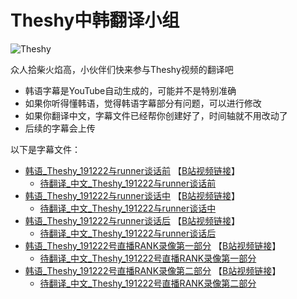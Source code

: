# Theshy中韩翻译小组

![Theshy](https://github.com/J1uT0ng/Theshy-translate-group/blob/master/images/Theshy.jpg)  

众人拾柴火焰高，小伙伴们快来参与Theshy视频的翻译吧
* 韩语字幕是YouTube自动生成的，可能并不是特别准确
* 如果你听得懂韩语，觉得韩语字幕部分有问题，可以进行修改
* 如果你翻译中文，字幕文件已经帮你创建好了，时间轴就不用改动了
* 后续的字幕会上传

以下是字幕文件：

* [韩语_Theshy_191222与runner谈话前](韩语_Theshy_191222与runner谈话前.srt) 【[B站视频链接](https://www.bilibili.com/video/av80300551/)】
    - [待翻译_中文_Theshy_191222与runner谈话前](待翻译_中文_Theshy_191222与runner谈话前.srt) 
* [韩语_Theshy_191222与runner谈话中](韩语_Theshy_191222与runner谈话中.srt) 【[B站视频链接](https://www.bilibili.com/video/av80288979/)】 
    - [待翻译_中文_Theshy_191222与runner谈话中](待翻译_中文_Theshy_191222与runner谈话中.srt) 
* [韩语_Theshy_191222与runner谈话后](韩语_Theshy_191222与runner谈话后.srt) 【[B站视频链接](https://www.bilibili.com/video/av80288275/)】 
    - [待翻译_中文_Theshy_191222与runner谈话后](待翻译_中文_Theshy_191222与runner谈话后.srt) 
* [韩语_Theshy_191222号直播RANK录像第一部分](韩语_Theshy_191222号直播RANK录像第一部分.srt) 【[B站视频链接](https://www.bilibili.com/video/av80301401/)】 
    - [待翻译_中文_Theshy_191222号直播RANK录像第一部分](待翻译_中文_Theshy_191222号直播RANK录像第一部分.srt) 
* [韩语_Theshy_191222号直播RANK录像第二部分](韩语_Theshy_191222号直播RANK录像第二部分.srt) 【[B站视频链接](https://www.bilibili.com/video/av80277834/)】 
    - [待翻译_中文_Theshy_191222号直播RANK录像第二部分](待翻译_中文_Theshy_191222号直播RANK录像第二部分.srt) 
